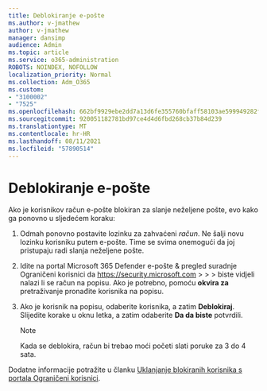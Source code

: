 ```yaml
---
title: Deblokiranje e-pošte
ms.author: v-jmathew
author: v-jmathew
manager: dansimp
audience: Admin
ms.topic: article
ms.service: o365-administration
ROBOTS: NOINDEX, NOFOLLOW
localization_priority: Normal
ms.collection: Adm_O365
ms.custom:
- "3100002"
- "7525"
ms.openlocfilehash: 662bf9929ebe2dd7a13d6fe355760bfaff58103ae599949282f86da4b7e2a8e7
ms.sourcegitcommit: 920051182781bd97ce4d4d6fbd268cb37b84d239
ms.translationtype: MT
ms.contentlocale: hr-HR
ms.lasthandoff: 08/11/2021
ms.locfileid: "57890514"
---
```

# <a name="unblock-email"></a>Deblokiranje e-pošte

Ako je korisnikov račun e-pošte blokiran za slanje neželjene pošte, evo kako ga ponovno u sljedećem koraku:

1. Odmah ponovno postavite lozinku za zahvaćeni *račun*. Ne šalji novu lozinku korisniku putem e-pošte. Time se svima onemogući da joj pristupaju radi slanja neželjene pošte.
2. Idite na portal Microsoft 365 Defender e-pošte & pregled suradnje Ograničeni korisnici da <https://security.microsoft.com> \>  \>  \>  biste vidjeli nalazi li se račun na popisu. Ako je potrebno, pomoću **okvira za** pretraživanje pronađite korisnika na popisu.
3. Ako je korisnik na popisu, odaberite korisnika, a zatim **Deblokiraj**. Slijedite korake u oknu letka, a zatim odaberite **Da da biste** potvrdili.

   > [!NOTE]
   > Kada se deblokira, račun bi trebao moći početi slati poruke za 3 do 4 sata.

Dodatne informacije potražite u članku [Uklanjanje blokiranih korisnika s portala Ograničeni korisnici](https://docs.microsoft.com/microsoft-365/security/office-365-security/removing-user-from-restricted-users-portal-after-spam).
